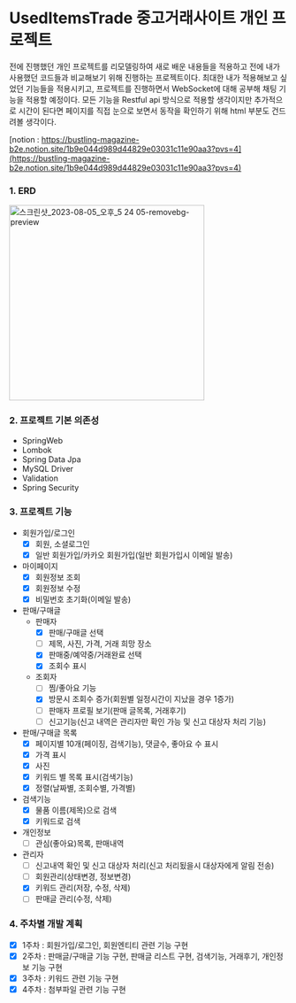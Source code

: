 # UsedItemsTrade 중고거래사이트 개인 프로젝트

전에 진행했던 개인 프로젝트를 리모델링하여 새로 배운 내용들을 적용하고 전에 내가 사용했던 코드들과 비교해보기 위해 진행하는 프로젝트이다.
최대한 내가 적용해보고 싶었던 기능들을 적용시키고, 프로젝트를 진행하면서 WebSocket에 대해 공부해 채팅 기능을 적용할 예정이다.
모든 기능을 Restful api 방식으로 적용할 생각이지만 추가적으로 시간이 된다면 페이지를 직접 눈으로 보면서 동작을 확인하기 위해 html 부분도 건드려볼 생각이다.

[notion : https://bustling-magazine-b2e.notion.site/1b9e044d989d44829e03031c11e90aa3?pvs=4](https://bustling-magazine-b2e.notion.site/1b9e044d989d44829e03031c11e90aa3?pvs=4)

### 1. ERD
<img width="353" alt="스크린샷_2023-08-05_오후_5 24 05-removebg-preview" src="https://github.com/honee8583/UsedItemsTrade/assets/93666531/470eed2d-b276-478a-b7a4-f81d66cd65b3">

### 2. 프로젝트 기본 의존성
- SpringWeb
- Lombok
- Spring Data Jpa
- MySQL Driver
- Validation
- Spring Security

### 3. 프로젝트 기능
- 회원가입/로그인
  - [x] 회원, 소셜로그인
  - [x] 일반 회원가입/카카오 회원가입(일반 회원가입시 이메일 발송)
- 마이페이지
  - [x] 회원정보 조회
  - [x] 회원정보 수정
  - [x] 비밀번호 초기화(이메일 발송)
- 판매/구매글
  - 판매자
      - [x] 판매/구매글 선택
      - [ ] 제목, 사진, 가격, 거래 희망 장소
      - [x] 판매중/예약중/거래완료 선택
      - [x] 조회수 표시
  - 조회자
      - [ ] 찜/좋아요 기능
      - [x] 방문시 조회수 증가(회원별 일정시간이 지났을 경우 1증가)
      - [ ] 판매자 프로필 보기(판매 글목록, 거래후기)
      - [ ] 신고기능(신고 내역은 관리자만 확인 가능 및 신고 대상자 처리 기능)
- 판매/구매글 목록
  - [x] 페이지별 10개(페이징, 검색기능), 댓글수, 좋아요 수 표시
  - [x] 가격 표시
  - [x] 사진
  - [x] 키워드 별 목록 표시(검색기능)
  - [x] 정렬(날짜별, 조회수별, 가격별)
- 검색기능
  - [x] 물품 이름(제목)으로 검색
  - [x] 키워드로 검색
- 개인정보
  - [ ] 관심(좋아요)목록, 판매내역
- 관리자
  - [ ] 신고내역 확인 및 신고 대상자 처리(신고 처리됬을시 대상자에게 알림 전송)
  - [ ] 회원관리(상태변경, 정보변경)
  - [x] 키워드 관리(저장, 수정, 삭제)
  - [ ] 판매글 관리(수정, 삭제)

 ### 4. 주차별 개발 계획
 - [x] 1주차 : 회원가입/로그인, 회원엔티티 관련 기능 구현
 - [x] 2주차 : 판매글/구매글 기능 구현, 판매글 리스트 구현, 검색기능, 거래후기, 개인정보 기능 구현
 - [x] 3주차 : 키워드 관련 기능 구현
 - [x] 4주차 : 첨부파일 관련 기능 구현
